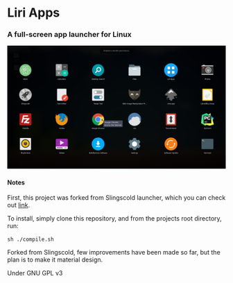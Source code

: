 # Liri Apps
### A full-screen app launcher for Linux

![Liri Apps](https://github.com/nickgermaine/liri-apps/blob/master/images/liri-apps.png)

#### Notes

First, this project was forked from Slingscold launcher, which you can check out [link](https://github.com/libredeb/slingscold "here").

To install, simply clone this repository, and from the projects root directory, run:

	sh ./compile.sh 

Forked from Slingscold, few improvements have been made so far, but the plan is to make it material design.

Under GNU GPL v3
